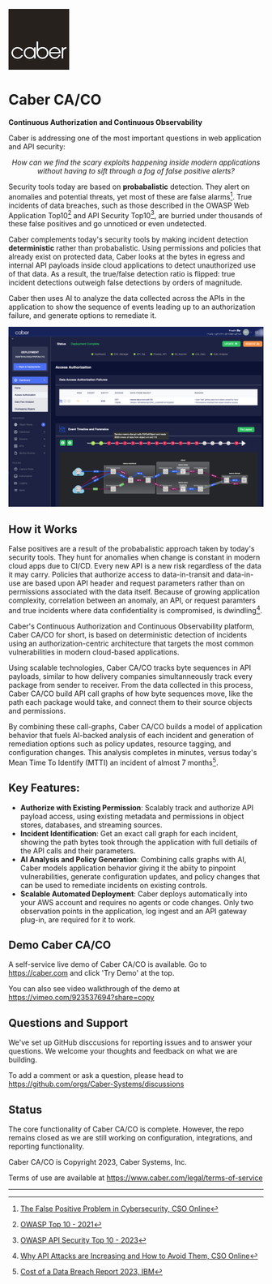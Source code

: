![CaberLogo.png](/profile/CaberLogo.png)


# Caber CA/CO 
**Continuous Authorization and Continuous Observability**

Caber is addressing one of the most important questions in web application and API security: 

*<p align="center">How can we find the scary exploits happening inside modern applications<br>without having to sift through a fog of false positive alerts?</p>*

Security tools today are based on __probabalistic__ detection.  They alert on anomalies and potential threats, yet most of these are false alarms[^1]. True incidents of data breaches, such as those described in the OWASP Web Application Top10[^2] and API Security Top10[^3], are burried under thousands of these false positives and go unnoticed or even undetected. 

Caber complements today's security tools by making incident detection __deterministic__ rather than probabalistic.  Using permissions and policies that already exist on protected data, Caber looks at the bytes in egress and internal API payloads inside cloud applications to detect unauthorized use of that data.  As a result, the true/false detection ratio is flipped: true incident detections outweigh false detections by orders of magnitude.

Caber then uses AI to analyze the data collected across the APIs in the application to show the sequence of events leading up to an authorization failure, and generate options to remediate it.  

![Screen Shot](/profile/cytoscape_1280_900.png)

## How it Works

False positives are a result of the probabalistic approach taken by today's security tools.  They hunt for anomalies when change is constant in modern cloud apps due to CI/CD.  Every new API is a new risk regardless of the data it may carry.  Policies that authorize access to data-in-transit and data-in-use are based upon API header and request parameters rather than on permissions associated with the data itself.  Because of growing application complexity, correlation between an anomaly, an API, or request paramters and true incidents where data confidentiality is compromised, is dwindling[^4].

Caber's Continuous Authorization and Continuous Observability platform, Caber CA/CO for short, is based on deterministic detection of incidents using an authorization-centric architecture that targets the most common vulnerabilities in modern cloud-based applications.

Using scalable technologies, Caber CA/CO tracks byte sequences in API payloads, similar to how delivery companies simultanneously track every package from sender to receiver.  From the data collected in this process, Caber CA/CO build API call graphs of how byte sequences move, like the path each package would take, and connect them to their source objects and permissions.  

By combining these call-graphs, Caber CA/CO builds a model of application behavior that fuels AI-backed analysis of each incident and generation of remediation options such as policy updates, resource tagging, and configuration changes.  This analysis completes in minutes, versus today's Mean Time To Identify (MTTI) an incident of almost 7 months[^5]. 

## Key Features:
- **Authorize with Existing Permission**: Scalably track and authorize API payload access, using existing metadata and permissions in object stores, databases, and streaming sources.
- **Incident Identification**: Get an exact call graph for each incident, showing the path bytes took through the application with full detiails of the API calls and their parameters.
- **AI Analysis and Policy Generation**: Combining calls graphs with AI, Caber models application behavior giving it the abiity to pinpoint vulnerabilities, generate configuration updates, and policy changes that can be used to remediate incidents on existing controls.
- **Scalable Automated Deployment**: Caber deploys automatically into your AWS account and requires no agents or code changes. Only two observation points in the application, log ingest and an API gateway plug-in, are required for it to work. 


## Demo Caber CA/CO
A self-service live demo of Caber CA/CO is available. Go to https://caber.com and click 'Try Demo' at the top.

You can also see video walkthrough of the demo at https://vimeo.com/923537694?share=copy

## Questions and Support
We've set up GitHub disccusions for reporting issues and to answer your questions.  We welcome your thoughts and feedback on what we are building.  

To add a comment or ask a question, please head to https://github.com/orgs/Caber-Systems/discussions 

## Status

The core functionality of Caber CA/CO is complete.  However, the repo remains closed as we are still working on configuration, integrations, and reporting functionality.  

Caber CA/CO is Copyright 2023, Caber Systems, Inc.

Terms of use are available at https://www.caber.com/legal/terms-of-service

---
[^1]: [The False Positive Problem in Cybersecurity, CSO Online](https://www.csoonline.com/article/3513898/the-false-positive-problem-in-cybersecurity.html)

[^2]: [OWASP Top 10 - 2021](https://owasp.org/www-project-top-ten/)

[^3]: [OWASP API Security Top 10 - 2023](https://owasp.org/API-Security/editions/2023/en/0x00-header/)

[^4]: [Why API Attacks are Increasing and How to Avoid Them, CSO Online](https://www.csoonline.com/article/646557/why-api-attacks-are-increasing-and-how-to-avoid-them.html)

[^5]: [Cost of a Data Breach Report 2023, IBM](https://www.ibm.com/reports/data-breach)

